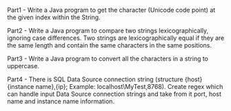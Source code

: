 Part1 -	Write a Java program to get the character (Unicode code point) at the given index within the String.

Part2 -	Write a Java program to compare two strings lexicographically, ignoring case differences.
        Two strings are lexicographically equal if they are the same length and contain the same characters in the same positions.

Part3 -	Write a Java program to convert all the characters in a string to uppercase.

Part4 -	There is SQL Data Source connection string (structure {host}\{instance name},{ip}; Example: localhost\MyTest,8768).
        Create regex which can handle input Data Source connection strings and take from it port, host name and instance name information.
